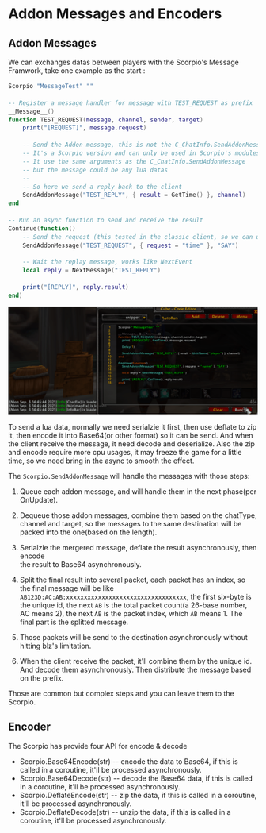 # Addon Messages and Encoders


## Addon Messages

We can exchanges datas between players with the Scorpio's Message Framwork, take one example as the start :

```lua
Scorpio "MessageTest" ""

-- Register a message handler for message with TEST_REQUEST as prefix
__Message__()
function TEST_REQUEST(message, channel, sender, target)
    print("[REQUEST]", message.request)

    -- Send the Addon message, this is not the C_ChatInfo.SendAddonMessage
    -- It's a Scorpio version and can only be used in Scorpio's modules
    -- It use the same arguments as the C_ChatInfo.SendAddonMessage
    -- but the message could be any lua datas
    --
    -- So here we send a reply back to the client
    SendAddonMessage("TEST_REPLY", { result = GetTime() }, channel)
end

-- Run an async function to send and receive the result
Continue(function()
    -- Send the request (this tested in the classic client, so we can use SAY as the channel)
    SendAddonMessage("TEST_REQUEST", { request = "time" }, "SAY")

    -- Wait the replay message, works like NextEvent
    local reply = NextMessage("TEST_REPLY")

    print("[REPLY]", reply.result)
end)
```

![Message](./pics/message.gif)

To send a lua data, normally we need serialzie it first, then use deflate to zip it, then
encode it into Base64(or other format) so it can be send. And when the client receive the
message, it need decode and deserialize. Also the zip and encode require more cpu usages, 
it may freeze the game for a little time, so we need bring in the async to smooth the effect.

The `Scorpio.SendAddonMessage` will handle the messages with those steps:

1. Queue each addon message, and will handle them in the next phase(per OnUpdate).

2. Dequeue those addon messages, combine them based on the chatType, channel and target, so
    the messages to the same destination will be packed into the one(based on the length).

3. Serialzie the mergered message, deflate the result asynchronously, then encode  
    the result to Base64 asynchronously.

4. Split the final result into several packet, each packet has an index, so the final message
    will be like `AB123D:AC:AB:xxxxxxxxxxxxxxxxxxxxxxxxxxxxxxxxxx`, the first six-byte is the 
    unique id, the next `AB` is the total packet count(a 26-base number, AC means 2), the next 
    `AB` is the packet index, which `AB` means 1. The final part is the splitted message.

5. Those packets will be send to the destination asynchronously without hitting blz's limitation.

5. When the client receive the packet, it'll combine them by the unique id. And decode them 
    asynchronously. Then distribute the message based on the prefix.

Those are common but complex steps and you can leave them to the Scorpio.


## Encoder

The Scorpio has provide four API for encode & decode

* Scorpio.Base64Encode(str)     -- encode the data to Base64, if this is called in a coroutine, it'll be processed asynchronously.
* Scorpio.Base64Decode(str)     -- decode the Base64 data, if this is called in a coroutine, it'll be processed asynchronously.
* Scorpio.DeflateEncode(str)    -- zip the data, if this is called in a coroutine, it'll be processed asynchronously.
* Scorpio.DeflateDecode(str)    -- unzip the data, if this is called in a coroutine, it'll be processed asynchronously.